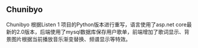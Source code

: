## Chunibyo

Chunibyo 根据Listen 1 项目的Python版本进行重写，语言使用了asp.net core最新的2.0版本，后端使用了mysql数据库保存用户歌单，前端增加了歌词显示、背景图片根据当前播放音乐渐变替换、频谱显示等特效。
